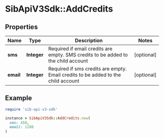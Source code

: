 # SibApiV3Sdk::AddCredits

## Properties

| Name | Type | Description | Notes |
| ---- | ---- | ----------- | ----- |
| **sms** | **Integer** | Required if email credits are empty. SMS credits to be added to the child account | [optional] |
| **email** | **Integer** | Required if sms credits are empty. Email credits to be added to the child account | [optional] |

## Example

```ruby
require 'sib-api-v3-sdk'

instance = SibApiV3Sdk::AddCredits.new(
  sms: 450,
  email: 1200
)
```

